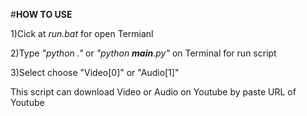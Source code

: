  #**HOW TO USE**
 
1)Cick at *run.bat* for open Termianl

2)Type  *"python ."* or *"python __main__.py"* on Terminal for run script

3)Select choose "Video[0]" or "Audio[1]"


This script can download Video or Audio on Youtube by paste URL of Youtube
